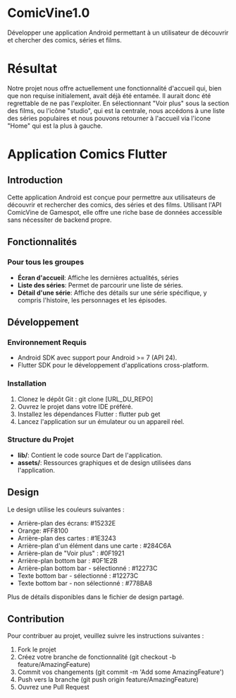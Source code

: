 # ComicVine1.0
Développer une application Android permettant à un utilisateur de découvrir et chercher des comics, séries et films.

<h1>Résultat</h1>
<p>Notre projet nous offre actuellement une fonctionnalité d'accueil qui, bien que non requise initialement, avait déjà été entamée. Il aurait donc été regrettable de ne pas l'exploiter. En sélectionnant "Voir plus" sous la section des films, ou l'icône "studio", qui est la centrale, nous accédons à une liste des séries populaires et nous pouvons retourner à l'accueil via l'icone "Home" qui est la plus à gauche.</p>

<h1>Application Comics Flutter</h1>

<h2>Introduction</h2>
<p>Cette application Android est conçue pour permettre aux utilisateurs de découvrir et rechercher des comics, des séries et des films. Utilisant l'API ComicVine de Gamespot, elle offre une riche base de données accessible sans nécessiter de backend propre.</p>

<h2>Fonctionnalités</h2>
<h3>Pour tous les groupes</h3>
<ul>
    <li><strong>Écran d'accueil</strong>: Affiche les dernières actualités, séries</li>
    <li><strong>Liste des séries</strong>: Permet de parcourir une liste de séries.</li>
    <li><strong>Détail d'une série</strong>: Affiche des détails sur une série spécifique, y compris l'histoire, les personnages et les épisodes.</li>
</ul>


<h2>Développement</h2>
<h3>Environnement Requis</h3>
<ul>
    <li>Android SDK avec support pour Android >= 7 (API 24).</li>
    <li>Flutter SDK pour le développement d'applications cross-platform.</li>
</ul>

<h3>Installation</h3>
<ol>
    <li>Clonez le dépôt Git : <span class="code">git clone [URL_DU_REPO]</span></li>
    <li>Ouvrez le projet dans votre IDE préféré.</li>
    <li>Installez les dépendances Flutter : <span class="code">flutter pub get</span></li>
    <li>Lancez l'application sur un émulateur ou un appareil réel.</li>
</ol>

<h3>Structure du Projet</h3>
<ul>
    <li><strong>lib/</strong>: Contient le code source Dart de l'application.</li>
    <li><strong>assets/</strong>: Ressources graphiques et de design utilisées dans l'application.</li>
</ul>

<h2>Design</h2>
<p>Le design utilise les couleurs suivantes :</p>
<ul>
    <li>Arrière-plan des écrans: <span class="code">#15232E</span></li>
    <li>Orange: <span class="orange">#FF8100</span></li>
    <li>Arrière-plan des cartes : #1E3243</li>
    <li>Arrière-plan d'un élément dans une carte : #284C6A</li>
    <li>Arrière-plan de "Voir plus" : #0F1921</li>
    <li>Arrière-plan bottom bar : #0F1E2B</li>
    <li>Arrière-plan bottom bar - sélectionné : #12273C</li>
    <li>Texte bottom bar - sélectionné : #12273C</li>
    <li>Texte bottom bar - non sélectionné : #778BA8</li>

</ul>
<p>Plus de détails disponibles dans le fichier de design partagé.</p>

<h2>Contribution</h2>
<p>Pour contribuer au projet, veuillez suivre les instructions suivantes :</p>
<ol>
    <li>Fork le projet</li>
    <li>Créez votre branche de fonctionnalité (<span class="code">git checkout -b feature/AmazingFeature</span>)</li>
    <li>Commit vos changements (<span class="code">git commit -m 'Add some AmazingFeature'</span>)</li>
    <li>Push vers la branche (<span class="code">git push origin feature/AmazingFeature</span>)</li>
    <li>Ouvrez une Pull Request</li>
</ol>
